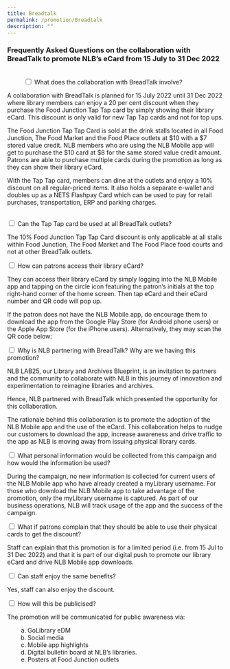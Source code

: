 ```yaml
---
title: Breadtalk
permalink: /promotion/Breadtalk
description: ""
---
```

<h3>Frequently Asked Questions on the collaboration with BreadTalk to promote
NLB’s eCard from 15 July to 31 Dec 2022</h3><br>

<div class="new-accordion">          
<input type="checkbox" id="acc1">
        <label for="acc1">What does the collaboration with BreadTalk involve? </label>
        <div class="new-accordion-content">
        <p>A collaboration with BreadTalk is planned for 15 July 2022 until 31 Dec 2022 where library members can enjoy a 20 per cent discount when they purchase the Food Junction Tap Tap card by simply showing their library eCard. This discount is only valid for new Tap Tap cards and not for top ups.</p>
<p>The Food Junction Tap Tap Card is sold at the drink stalls located in all Food Junction, The Food Market and the Food Place outlets at $10 with a $7 stored value credit. NLB members who are using the NLB Mobile app will get to purchase the $10 card at $8 for the same stored value credit amount. Patrons are able to purchase multiple cards during the promotion as long as they can show their library eCard.</p>
<p>With the Tap Tap card, members can dine at the outlets and enjoy a 10% discount on all regular-priced items. It also holds a separate e-wallet and doubles up as a NETS Flashpay Card which can be used to pay for retail purchases, transportation, ERP and parking charges. </p>
        </div>


<input type="checkbox" id="acc2">
        <label for="acc2">Can the Tap Tap card be used at all BreadTalk outlets? </label>
        <div class="new-accordion-content">
        <p>The 10% Food Junction Tap Tap Card discount is only applicable at all stalls within Food Junction, The Food Market and The Food Place food courts and not at other BreadTalk outlets.</p>
        </div>

<div class="new-accordion">          
<input type="checkbox" id="acc3">
		<label for="acc3">How can patrons access their library eCard? </label>
		<div class="new-accordion-content">
        <p>They can access their library eCard by simply logging into the NLB Mobile app and tapping on the circle icon featuring the patron’s initials at the top right-hand corner of the home screen. Then tap eCard and their eCard number and QR code will pop up.</p>
<p>If the patron does not have the NLB Mobile app, do encourage them to download the app from the Google Play Store (for Android phone users) or the Apple App Store (for the iPhone users). Alternatively, they may scan the QR code below: </p>
        </div>

<div class="new-accordion">          
<input type="checkbox" id="acc4">
		<label for="acc4">Why is NLB partnering with BreadTalk? Why are we having this promotion? </label>
		<div class="new-accordion-content">
        <p>NLB LAB25, our Library and Archives Blueprint, is an invitation to partners and the community to collaborate with NLB in this journey of innovation and experimentation to reimagine libraries and archives.</p>
<p>Hence, NLB partnered with BreadTalk which presented the opportunity for this collaboration.</p>
<p>The rationale behind this collaboration is to promote the adoption of the NLB Mobile app and the use of the eCard. This collaboration helps to nudge our customers to download the app, increase awareness and drive traffic to the app as NLB is moving away from issuing physical library cards. </p>
        </div>

<div class="new-accordion">          
<input type="checkbox" id="acc5">
		<label for="acc5">What personal information would be collected from this campaign and how would the information be used?</label>
		<div class="new-accordion-content">
        <p>During the campaign, no new information is collected for current users of the NLB Mobile app who have already created a myLibrary username. For those who download the NLB Mobile app to take advantage of the promotion, only the myLibrary username is captured. As part of our business operations, NLB will track usage of the app and the success of the campaign. </p>
        </div>
	
<div class="new-accordion">          
<input type="checkbox" id="acc6">
		<label for="acc6">What if patrons complain that they should be able to use their physical cards to get the discount?</label>
		<div class="new-accordion-content">
        <p>Staff can explain that this promotion is for a limited period (i.e. from 15 Jul to 31 Dec 2022) and that it is part of our digital push to promote our library eCard and drive NLB Mobile app downloads. </p>
        </div>
	
<div class="new-accordion">          
<input type="checkbox" id="acc7">
		<label for="acc7">Can staff enjoy the same benefits?</label>
		<div class="new-accordion-content">
        <p>Yes, staff can also enjoy the discount. </p>
        </div>
	
<div class="new-accordion">          
<input type="checkbox" id="acc8">
		<label for="acc8">How will this be publicised?</label>
		<div class="new-accordion-content">
			<p>The promotion will be communicated for public awareness via:<ul>
			<ol type="a"> 
				<li>GoLibrary eDM</li> 
				<li>Social media</li>
				<li>Mobile app highlights</li>
				<li>Digital bulletin board at NLB’s libraries.</li> 
				<li>Posters at Food Junction outlets</li> 
			</ol>